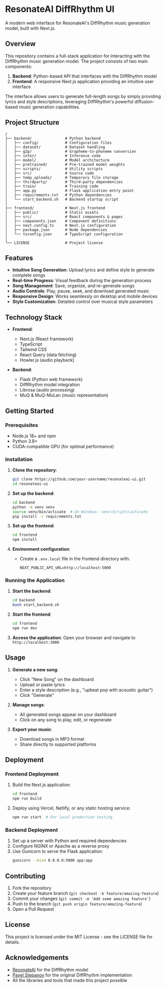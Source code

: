 # ResonateAI DiffRhythm UI

A modern web interface for ResonateAI's DiffRhythm music generation model, built with Next.js.

## Overview

This repository contains a full-stack application for interacting with the DiffRhythm music generation model. The project consists of two main components:

1. **Backend**: Python-based API that interfaces with the DiffRhythm model
2. **Frontend**: A responsive Next.js application providing an intuitive user interface

The interface allows users to generate full-length songs by simply providing lyrics and style descriptions, leveraging DiffRhythm's powerful diffusion-based music generation capabilities.

## Project Structure

```
/
├── backend/               # Python backend
│   ├── config/            # Configuration files
│   ├── dataset/           # Dataset handling
│   ├── g2p/               # Grapheme-to-phoneme conversion
│   ├── infer/             # Inference code
│   ├── model/             # Model architecture
│   ├── pretrained/        # Pre-trained model weights
│   ├── scripts/           # Utility scripts
│   ├── src/               # Source code
│   ├── temp_uploads/      # Temporary file storage
│   ├── thirdparty/        # Third-party dependencies
│   ├── train/             # Training code
│   ├── app.py             # Flask application entry point
│   ├── requirements.txt   # Python dependencies
│   └── start_backend.sh   # Backend startup script
│
├── frontend/              # Next.js frontend
│   ├── public/            # Static assets
│   ├── src/               # React components & pages
│   ├── components.json    # Component definitions
│   ├── next.config.ts     # Next.js configuration
│   ├── package.json       # Node dependencies
│   └── tsconfig.json      # TypeScript configuration
│
└── LICENSE                # Project license
```

## Features

- **Intuitive Song Generation**: Upload lyrics and define style to generate complete songs
- **Real-time Progress**: Visual feedback during the generation process
- **Song Management**: Save, organize, and re-generate songs
- **Audio Controls**: Play, pause, seek, and download generated music
- **Responsive Design**: Works seamlessly on desktop and mobile devices
- **Style Customization**: Detailed control over musical style parameters

## Technology Stack

- **Frontend**:

  - Next.js (React framework)
  - TypeScript
  - Tailwind CSS
  - React Query (data fetching)
  - Howler.js (audio playback)

- **Backend**:
  - Flask (Python web framework)
  - DiffRhythm model integration
  - Librosa (audio processing)
  - MuQ & MuQ-MuLan (music representation)

## Getting Started

### Prerequisites

- Node.js 18+ and npm
- Python 3.8+
- CUDA-compatible GPU (for optimal performance)

### Installation

1. **Clone the repository**:

   ```bash
   git clone https://github.com/your-username/resonateai-ui.git
   cd resonateai-ui
   ```

2. **Set up the backend**:

   ```bash
   cd backend
   python -m venv venv
   source venv/bin/activate  # On Windows: venv\Scripts\activate
   pip install -r requirements.txt
   ```

3. **Set up the frontend**:

   ```bash
   cd frontend
   npm install
   ```

4. **Environment configuration**:
   - Create a `.env.local` file in the frontend directory with:
     ```
     NEXT_PUBLIC_API_URL=http://localhost:5000
     ```

### Running the Application

1. **Start the backend**:

   ```bash
   cd backend
   bash start_backend.sh
   ```

2. **Start the frontend**:

   ```bash
   cd frontend
   npm run dev
   ```

3. **Access the application**:
   Open your browser and navigate to `http://localhost:3000`

## Usage

1. **Generate a new song**:

   - Click "New Song" on the dashboard
   - Upload or paste lyrics
   - Enter a style description (e.g., "upbeat pop with acoustic guitar")
   - Click "Generate"

2. **Manage songs**:

   - All generated songs appear on your dashboard
   - Click on any song to play, edit, or regenerate

3. **Export your music**:
   - Download songs in MP3 format
   - Share directly to supported platforms

## Deployment

### Frontend Deployment

1. Build the Next.js application:

   ```bash
   cd frontend
   npm run build
   ```

2. Deploy using Vercel, Netlify, or any static hosting service:
   ```bash
   npm run start  # For local production testing
   ```

### Backend Deployment

1. Set up a server with Python and required dependencies
2. Configure NGINX or Apache as a reverse proxy
3. Use Gunicorn to serve the Flask application:
   ```bash
   gunicorn --bind 0.0.0.0:5000 app:app
   ```

## Contributing

1. Fork the repository
2. Create your feature branch (`git checkout -b feature/amazing-feature`)
3. Commit your changes (`git commit -m 'Add some amazing feature'`)
4. Push to the branch (`git push origin feature/amazing-feature`)
5. Open a Pull Request

## License

This project is licensed under the MIT License - see the LICENSE file for details.

## Acknowledgements

- [ResonateAI](https://resonateai.com) for the DiffRhythm model
- [Pavel Stepanov](https://github.com/pavelstepanov) for the original DiffRhythm implementation
- All the libraries and tools that made this project possible
